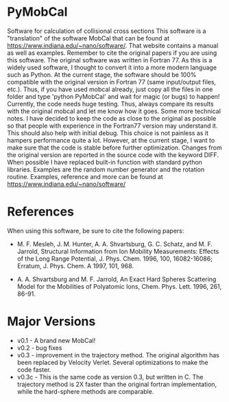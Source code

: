 # PyMobCal
Software for calculation of collisional cross sections
This software is a "translation" of the software MobCal that can be found at https://www.indiana.edu/~nano/software/. 
That website contains a manual as well as examples. Remember to cite the original papers if you are using this software. 
The original software was written in Fortran 77. As this is a widely used software, 
I thought to convert it into a more modern language such as Python. 
At the current stage, the software should be 100% compatible with the original version in Fortran 77 (same input/output files, etc.). 
Thus, if you have used mobcal already, just copy all the files in one folder and type 'python PyMobCal' 
and wait for magic (or bugs) to happen! Currently, the code needs huge testing. 
Thus, always compare its results with the original mobcal and let me know how it goes. Some more technical notes. 
I have decided to keep the code as close to the original as possible so that people with experience in the Fortran77 version 
may understand it. This should also help with initial debug. This choice is not painless as it hampers performance quite a lot. 
However, at the current stage, I want to make sure that the code is stable before further optimization. 
Changes from the original version are reported in the source code with the keyword DIFF. 
When possible I have replaced built-in function with standard python libraries. 
Examples are the random number generator and the rotation routine.
Examples, reference and more can be found at https://www.indiana.edu/~nano/software/

# References
When using this software, be sure to cite the following papers:

* M. F. Mesleh, J. M. Hunter, A. A. Shvartsburg, G. C. Schatz, and M. F. Jarrold, Structural Information from Ion Mobility Measurements: Effects of the Long Range Potential, J. Phys. Chem. 1996, 100, 16082-16086; Erratum, J. Phys. Chem. A 1997, 101, 968.

* A. A. Shvartsburg and M. F. Jarrold, An Exact Hard Spheres Scattering Model for the Mobilities of Polyatomic Ions, Chem. Phys. Lett. 1996, 261, 86-91.

# Major Versions
* v0.1 - A brand new MobCal!
* v0.2 - bug fixes
* v0.3 - improvement in the trajectory method. The original algorithm has been replaced by Velocity Verlet. Several optimizations to make the code faster.
* v0.3c - This is the same code as version 0.3, but written in C. The trajectory method is 2X faster than the original fortran implementation, while the hard-sphere methods are comparable.
